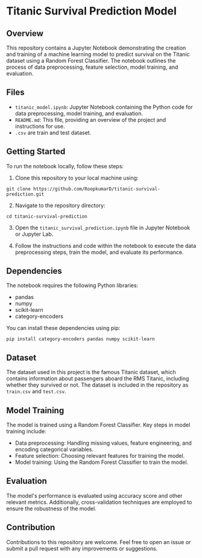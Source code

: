 # Titanic Survival Prediction Model

## Overview

This repository contains a Jupyter Notebook demonstrating the creation and training of a machine learning model to predict
survival on the Titanic dataset using a Random Forest Classifier. The notebook outlines the process of data preprocessing,
feature selection, model training, and evaluation.

## Files

- `titanic_model.ipynb`: Jupyter Notebook containing the Python code for data preprocessing, model training, and evaluation.
- `README.md`: This file, providing an overview of the project and instructions for use.
- `.csv` are train and test dataset.

## Getting Started

To run the notebook locally, follow these steps:

1. Clone this repository to your local machine using:

```
git clone https://github.com/RoopkumarD/titanic-survival-prediction.git
```

2. Navigate to the repository directory:

```
cd titanic-survival-prediction
```

3. Open the `titanic_survival_prediction.ipynb` file in Jupyter Notebook or Jupyter Lab.

4. Follow the instructions and code within the notebook to execute the data preprocessing steps, train the model, and
   evaluate its performance.

## Dependencies

The notebook requires the following Python libraries:
- pandas
- numpy
- scikit-learn
- category-encoders

You can install these dependencies using pip:

```
pip install category-encoders pandas numpy scikit-learn
```

## Dataset

The dataset used in this project is the famous Titanic dataset, which contains information about passengers aboard the RMS
Titanic, including whether they survived or not. The dataset is included in the repository as `train.csv` and `test.csv`.

## Model Training

The model is trained using a Random Forest Classifier. Key steps in model training include:
- Data preprocessing: Handling missing values, feature engineering, and encoding categorical variables.
- Feature selection: Choosing relevant features for training the model.
- Model training: Using the Random Forest Classifier to train the model.

## Evaluation

The model's performance is evaluated using accuracy score and other relevant metrics. Additionally, cross-validation
techniques are employed to ensure the robustness of the model.

## Contribution

Contributions to this repository are welcome. Feel free to open an issue or submit a pull request with any improvements or
suggestions.
